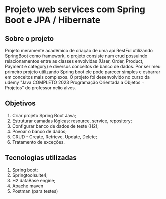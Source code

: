 # Projeto web services com Spring Boot e JPA / Hibernate

## Sobre o projeto
Projeto meramente acadêmico de criação de uma api RestFul utilizando SpringBoot como framework, o projeto consiste num crud possuindo relacionamentos entre
as classes envolvidas (User, Order, Product, Payment e category) e diversos conceitos de banco de dados. Por ser meu primeiro projeto utilizando Spring boot ele pode
parecer simples e esbarrar em conceitos mais complexos. O projeto foi desenvolvido no curso da udemy "Java COMPLETO 2023 Programação Orientada a Objetos + Projetos"
do professor nelio alves.

## Objetivos
1. Criar projeto Spring Boot Java;
2. Estruturar camadas lógicas: resource, service, repository;
3. Configurar banco de dados de teste (H2);
4. Povoar o banco de dados;
5. CRUD - Create, Retrieve, Update, Delete;
6. Tratamento de exceções.

## Tecnologias utilizadas
1. Spring boot;
2. Springtoolsuite4;
3. H2 dataBase engine;
4. Apache maven
5. Postman (para testes)

